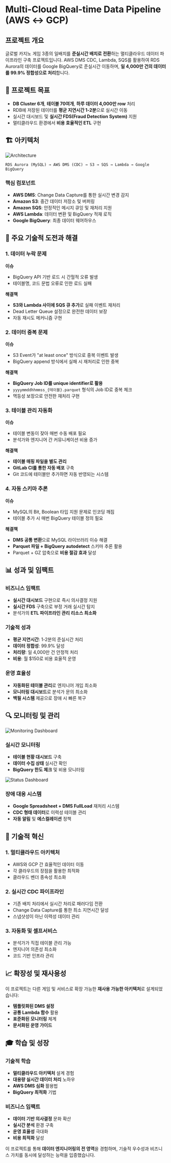 # Multi-Cloud Real-time Data Pipeline (AWS ↔ GCP)

## 프로젝트 개요

글로벌 카지노 게임 3종의 일배치를 **준실시간 배치로 전환**하는 멀티클라우드 데이터 파이프라인 구축 프로젝트입니다. AWS DMS CDC, Lambda, SQS를 활용하여 RDS Aurora의 데이터를 Google BigQuery로 준실시간 이동하며, **일 4,000만 건의 데이터를 99.9% 정합성으로 처리**합니다.

## 🎯 프로젝트 목표

- **DB Cluster 6개**, **테이블 70여개**, **하루 데이터 4,000만 row** 처리
- RDB에 저장된 데이터를 **평균 지연시간 1-2분**으로 실시간 이동
- 실시간 대시보드 및 **실시간 FDS(Fraud Detection System)** 지원
- 멀티클라우드 환경에서 **비용 효율적인 ETL** 구현

## 🏗️ 아키텍처

![Architecture](/static/images/projects/aws-bigquery-pipeline/architecture.png)

```
RDS Aurora (MySQL) → AWS DMS (CDC) → S3 → SQS → Lambda → Google BigQuery
```

### 핵심 컴포넌트
- **AWS DMS**: Change Data Capture를 통한 실시간 변경 감지
- **Amazon S3**: 중간 데이터 저장소 및 버퍼링
- **Amazon SQS**: 안정적인 메시지 큐잉 및 재처리 지원
- **AWS Lambda**: 데이터 변환 및 BigQuery 적재 로직
- **Google BigQuery**: 최종 데이터 웨어하우스

## 🔧 주요 기술적 도전과 해결

### 1. 데이터 누락 문제
**이슈**
- BigQuery API 기반 로드 시 간헐적 오류 발생
- 테이블명, 코드 문법 오류로 인한 로드 실패

**해결책**
- **S3와 Lambda 사이에 SQS 큐 추가**로 실패 이벤트 재처리
- Dead Letter Queue 설정으로 완전한 데이터 보장
- 자동 재시도 메커니즘 구현

### 2. 데이터 중복 문제
**이슈**
- S3 Event가 "at least once" 방식으로 중복 이벤트 발생
- BigQuery append 방식에서 실패 시 재처리로 인한 중복

**해결책**
- **BigQuery Job ID를 unique identifier로 활용**
- `yyyymmddhhmmss_{테이블}.parquet` 형식의 Job ID로 중복 체크
- 멱등성 보장으로 안전한 재처리 구현

### 3. 테이블 관리 자동화
**이슈**
- 테이블 변동이 잦아 매번 수동 배포 필요
- 분석가와 엔지니어 간 커뮤니케이션 비용 증가

**해결책**
- **테이블 매핑 파일을 별도 관리**
- **GitLab CI를 통한 자동 배포** 구축
- Git 코드에 테이블만 추가하면 자동 반영되는 시스템

### 4. 자동 스키마 추론
**이슈**
- MySQL의 Bit, Boolean 타입 지원 문제로 인코딩 깨짐
- 테이블 추가 시 매번 BigQuery 테이블 정의 필요

**해결책**
- **DMS 공통 변환**으로 MySQL 라이브러리 이슈 해결
- **Parquet 파일 + BigQuery autodetect** 스키마 추론 활용
- Parquet + GZ 압축으로 **비용 절감 효과** 달성

## 📊 성과 및 임팩트

### 비즈니스 임팩트
- **실시간 대시보드** 구현으로 즉시 의사결정 지원
- **실시간 FDS** 구축으로 부정 거래 실시간 탐지
- 분석가의 **ETL 파이프라인 관리 리소스 최소화**

### 기술적 성과
- **평균 지연시간**: 1-2분의 준실시간 처리
- **데이터 정합성**: 99.9% 달성
- **처리량**: 일 4,000만 건 안정적 처리
- **비용**: 월 $150로 비용 효율적 운영

### 운영 효율성
- **자동화된 테이블 관리**로 엔지니어 개입 최소화
- **모니터링 대시보드**로 분석가 문의 최소화
- **백필 시스템** 제공으로 장애 시 빠른 복구

## 🔍 모니터링 및 관리

![Monitoring Dashboard](/static/images/projects/aws-bigquery-pipeline/table_status.png)

### 실시간 모니터링
- **테이블 현황 대시보드** 구축
- **데이터 수집 상태** 실시간 확인
- **BigQuery 한도 체크** 및 비용 모니터링

![Status Dashboard](/static/images/projects/aws-bigquery-pipeline/table_status2.png)

### 장애 대응 시스템
- **Google Spreadsheet + DMS FullLoad** 재처리 시스템
- **CDC 형태 데이터**로 이력성 테이블 관리
- **자동 알림** 및 **에스컬레이션** 정책

## 🚀 기술적 혁신

### 1. 멀티클라우드 아키텍처
- AWS와 GCP 간 효율적인 데이터 이동
- 각 클라우드의 장점을 활용한 최적화
- 클라우드 벤더 종속성 최소화

### 2. 실시간 CDC 파이프라인
- 기존 배치 처리에서 실시간 처리로 패러다임 전환
- Change Data Capture를 통한 최소 지연시간 달성
- 스냅샷성이 아닌 이력성 데이터 관리

### 3. 자동화 및 셀프서비스
- 분석가가 직접 테이블 관리 가능
- 엔지니어 의존성 최소화
- 코드 기반 인프라 관리

## 📈 확장성 및 재사용성

이 프로젝트는 다른 게임 및 서비스로 확장 가능한 **재사용 가능한 아키텍처**로 설계되었습니다:

- **템플릿화된 DMS 설정**
- **공통 Lambda 함수** 활용
- **표준화된 모니터링** 체계
- **문서화된 운영 가이드**

## 🎓 학습 및 성장

### 기술적 학습
- **멀티클라우드 아키텍처** 설계 경험
- **대용량 실시간 데이터 처리** 노하우
- **AWS DMS 심화** 활용법
- **BigQuery 최적화** 기법

### 비즈니스 임팩트
- **데이터 기반 의사결정** 문화 확산
- **실시간 분석** 환경 구축
- **운영 효율성** 극대화
- **비용 최적화** 달성

이 프로젝트를 통해 **데이터 엔지니어링의 전 영역**을 경험하며, 기술적 우수성과 비즈니스 가치를 동시에 달성하는 능력을 입증했습니다.

